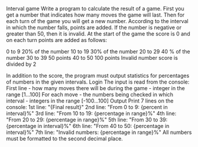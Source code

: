 Interval game
Write a program to calculate the result of a game. First you get a number that indicates how many moves the game will last. Then for each turn of the game you will get a new number. According to the interval in which the number falls, points are added. If the number is negative or greater than 50, then it is invalid. At the start of the game the score is 0 and on each turn points are added as follows:

0 to 9 20% of the number
10 to 19 30% of the number
20 to 29 40 % of the number
30 to 39 50 points
40 to 50 100 points
Invalid number score is divided by 2

In addition to the score, the program must output statistics for percentages of numbers in the given intervals.
Login
The input is read from the console:
First line - how many moves there will be during the game - integer in the range [1...100]
For each move - the numbers being checked in which interval - integers in the range [-100...100]
Output
Print 7 lines on the console:
1st line: "{Final result}"
2nd line: "From 0 to 9: {percent in interval}%"
3rd line: "From 10 to 19: {percentage in range}%"
4th line: "From 20 to 29: {percentage in range}%"
5th line: "From 30 to 39: {percentage in interval}%"
6th line: "From 40 to 50: {percentage in interval}%"
7th line: "Invalid numbers: {percentage in range}%"
All numbers must be formatted to the second decimal place.
